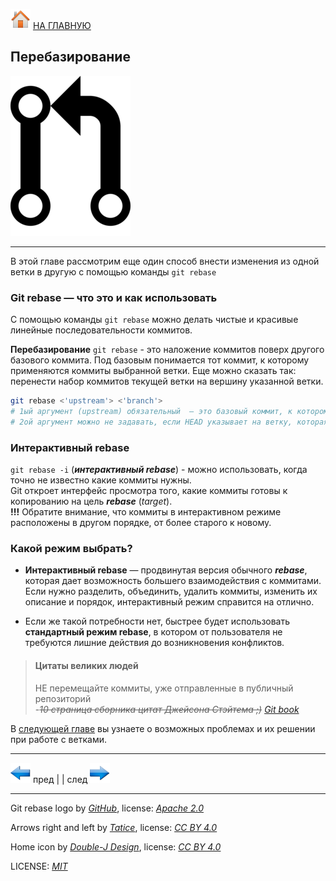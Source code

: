 [![home](./images/home.png)](./readme.md "Домой") [НА ГЛАВНУЮ](./readme.md "Вернуться на главную страницу")

##  Перебазирование

![git_merge_logo](./images/git_rebase_logo.png)

---

В этой главе рассмотрим еще один способ внести изменения из одной ветки в другую с помощью команды `git rebase`

### Git rebase — что это и как использовать

С помощью команды `git rebase` можно делать чистые и красивые линейные последовательности коммитов.

**Перебазирование** `git rebase` - это наложение коммитов поверх другого базового коммита. Под базовым понимается тот коммит, к которому применяются коммиты выбранной ветки. Еще можно сказать так: перенести набор коммитов текущей ветки на вершину указанной ветки.

~~~bash
git rebase <'upstream'> <'branch'>
# 1ый аргумент (upstream) обязательный  — это базовый коммит, к которому применятся коммиты выбранной ветки.  
# 2ой аргумент можно не задавать, если HEAD указывает на ветку, которая будет нами перебазирована.
~~~  

### Интерактивный rebase

`git rebase -i` (***интерактивный rebase***) - можно использовать, когда точно не известно какие коммиты нужны.  
Git откроет интерфейс просмотра того, какие коммиты готовы к копированию на цель ***rebase*** (*target*).  
**!!!** Обратите внимание, что коммиты в интерактивном режиме расположены в другом порядке, от более старого к новому.

### Какой режим выбрать?

* **Интерактивный rebase** — продвинутая версия обычного ***rebase***, которая дает возможность большего взаимодействия с коммитами. Если нужно разделить, объединить, удалить коммиты, изменить их описание и порядок, интерактивный режим справится на отлично.

* Если же такой потребности нет, быстрее будет использовать **стандартный режим rebase**, в котором от пользователя не требуются лишние действия до возникновения конфликтов.

> #### Цитаты великих людей  
> НЕ перемещайте коммиты, уже отправленные в публичный репозиторий  
> -*~~10 страница сборника цитат Джейсона Стэйтема ;)~~ [Git book](https://git-scm.com/book/ru/v2 "оф. сайт Git")*

В [следующей главе](./different_situations.md) вы узнаете о возможных проблемах и их решении при работе с ветками.

---

[![previous](./images/arrow_left.png)](./merging_branches.md "Предыдущая")
пред | | след [![next](./images/arrow_right.png)](./different_situations.md "Следующая")

---

Git rebase logo by *[GitHub](https://octicons.github.com/)*, 
license: *[Apache 2.0](https://www.apache.org/licenses/LICENSE-2.0)*

Arrows right and left by *[Tatice](http://tatice.deviantart.com)*, 
license: *[CC BY 4.0](https://creativecommons.org/licenses/by/4.0/)*

Home icon by *[Double-J Design](http://www.doublejdesign.co.uk)*, 
license: *[CC BY 4.0](https://creativecommons.org/licenses/by/4.0/)*

LICENSE: *[MIT](./license.md "Лицензия")*